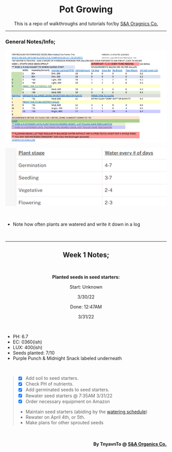 <h1 align="center">Pot Growing</h1>
<p align="center">This is a repo of walkthroughs and tutorials for/by <a href="https://sna-organics.com" target="_blank">S&A Oragnics Co.</a></p>

___

### General Notes/Info;

![previewPDF1](https://github.com/Svxy/Pot-Growing/blob/main/assets/pdf_1.png?raw=true)

![WateringSchedule](https://github.com/Svxy/Pot-Growing/blob/main/assets/watering.png?raw=true)

<br>

- Note how often plants are watered and write it down in a log

<br>

___

<h2 align="center">Week 1 Notes;</h2>

<br>

<p align="center"><b>Planted seeds in seed starters:</b></p>
<p align="center">Start: Unknown</p>
<p align="center">3/30/22</p>

<p align="center">Done: 12:47AM</p>
<p align="center">3/31/22</p>

<br>

- PH: 6.7
- EC: 0360(ish)
- LUX: 400(ish)
- Seeds planted: 7/10
- Purple Punch & Midnight Snack labeled underneath

<br>

> - [x] Add soil to seed starters.
> - [x] Check PH of nutrients.
> - [x] Add germinated seeds to seed starters.
> - [x] Rewater seed starters @ 7:35AM 3/31/22
> - [x] Order necessary equipment on Amazon
> - Maintain seed starters (abiding by the <a href="./WATERING.md">watering schedule</a>)
> - Rewater on April 4th, or 5th.
> - Make plans for other sprouted seeds

<br>

<h4 align="right">By TnyavnTo @ <a href="https://sna-organics.com">S&A Organics Co.</a></h4>
